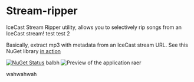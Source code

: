 # Stream-ripper

IceCast Stream Ripper utility, allows you to selectively rip songs from an IceCast stream! test test 2

Basically, extract mp3 with metadata from an IceCast stream URL. See this NuGet library [in action](https://stream-subscription-ui.herokuapp.com/#/about)

[![NuGet Status](https://img.shields.io/nuget/v/StreamRipper.svg)](https://www.nuget.org/packages/StreamRipper/)
balbh
![Preview of the application](https://i.imgur.com/nQEVSyZ.png)
raer

wahwahwah
